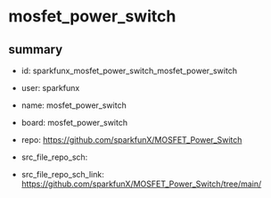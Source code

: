 # mosfet_power_switch
 
## summary 
* id: sparkfunx_mosfet_power_switch_mosfet_power_switch
* user: sparkfunx
* name: mosfet_power_switch
* board: mosfet_power_switch
* repo: https://github.com/sparkfunX/MOSFET_Power_Switch



* src_file_repo_sch: 
* src_file_repo_sch_link: https://github.com/sparkfunX/MOSFET_Power_Switch/tree/main/





